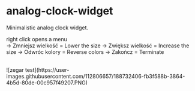 # analog-clock-widget

Minimalistic analog clock widget.<br>

   right click opens a menu<br>
      -> Zmniejsz wielkość      = Lower the size
      -> Zwiększ wielkość       = Increase the size
      -> Odwróc kolory          = Reverse colors
      -> Zakończ                = Terminate

<br>
![zegar test](https://user-images.githubusercontent.com/112806657/188732406-fb3f588b-3864-4b5d-80de-00c957f49207.PNG)
